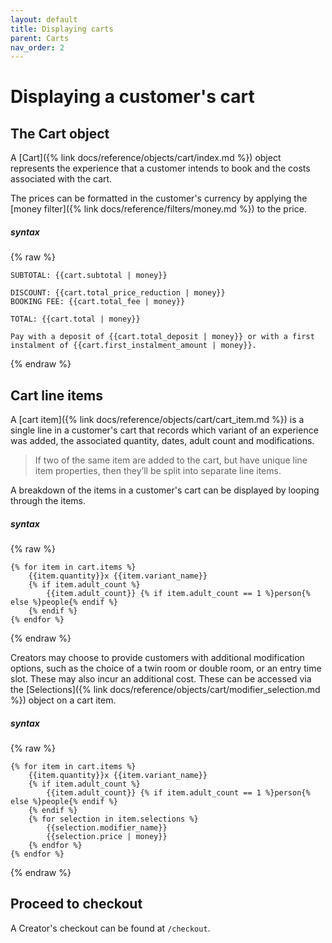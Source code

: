 ```yaml
---
layout: default
title: Displaying carts
parent: Carts
nav_order: 2
---
```


# Displaying a customer's cart

## The Cart object
A [Cart]({% link docs/reference/objects/cart/index.md %}) object represents the experience that a customer intends to book and the costs associated with the cart.

The prices can be formatted in the customer's currency by applying the [money filter]({% link docs/reference/filters/money.md %}) to the price.

##### syntax
{% raw %}
```
SUBTOTAL: {{cart.subtotal | money}}

DISCOUNT: {{cart.total_price_reduction | money}}
BOOKING FEE: {{cart.total_fee | money}}

TOTAL: {{cart.total | money}}

Pay with a deposit of {{cart.total_deposit | money}} or with a first instalment of {{cart.first_instalment_amount | money}}.
```
{% endraw %}

## Cart line items
A [cart item]({% link docs/reference/objects/cart/cart_item.md %}) is a single line in a customer's cart that records which variant of an experience was added, the associated quantity, dates, adult count and modifications.

> If two of the same item are added to the cart, but have unique line item properties, then they’ll be split into separate line items.

A breakdown of the items in a customer's cart can be displayed by looping through the items.

##### syntax
{% raw %}
```
{% for item in cart.items %}
    {{item.quantity}}x {{item.variant_name}}
    {% if item.adult_count %}
        {{item.adult_count}} {% if item.adult_count == 1 %}person{% else %}people{% endif %}
    {% endif %}
{% endfor %}
```
{% endraw %}

Creators may choose to provide customers with additional modification options, such as the choice of a twin room or double room, or an entry time slot. These may also incur an additional cost. These can be accessed via the [Selections]({% link docs/reference/objects/cart/modifier_selection.md %}) object on a cart item.

##### syntax
{% raw %}
```
{% for item in cart.items %}
    {{item.quantity}}x {{item.variant_name}}
    {% if item.adult_count %}
        {{item.adult_count}} {% if item.adult_count == 1 %}person{% else %}people{% endif %}
    {% endif %}
    {% for selection in item.selections %}
        {{selection.modifier_name}}
        {{selection.price | money}}
    {% endfor %}
{% endfor %}
```
{% endraw %}

## Proceed to checkout
A Creator's checkout can be found at `/checkout`.